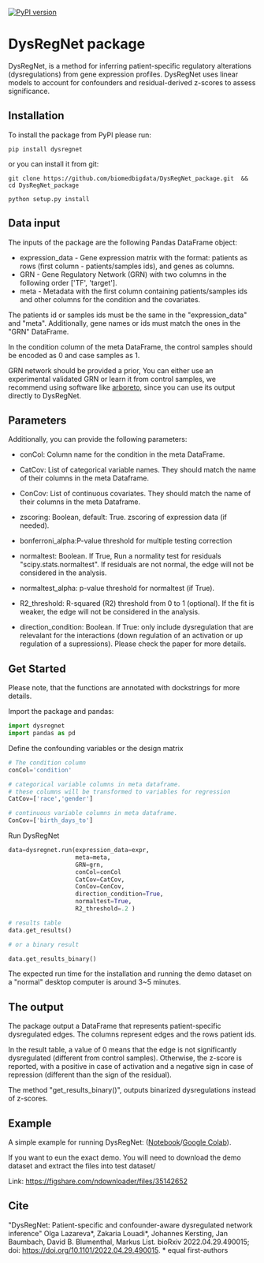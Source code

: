[![PyPI version](https://badge.fury.io/py/dysregnet.svg)](https://badge.fury.io/py/dysregnet)

# DysRegNet package


DysRegNet, is a  method for inferring patient-specific regulatory alterations (dysregulations) from gene expression profiles. DysRegNet uses linear models to account for confounders and residual-derived z-scores to assess significance.


## Installation
To install the package from PyPI please run:

`pip install dysregnet`


or you can install it from git:

`git clone https://github.com/biomedbigdata/DysRegNet_package.git  && cd DysRegNet_package`

`python setup.py install`



## Data input

The inputs of the  package are the following Pandas DataFrame object:


- expression_data  - Gene expression matrix with the format: patients as rows (first column - patients/samples ids), and genes as columns.
- GRN - Gene Regulatory Network (GRN) with two columns in the following order ['TF', 'target'].
- meta -  Metadata with the first column containing patients/samples ids and other columns for the condition and the covariates.


The patients id or samples ids must be the same in the "expression_data" and  "meta". Additionally, gene names or ids must match the ones in the "GRN" DataFrame. 

In the condition column of the meta DataFrame, the control samples should be encoded as 0 and case samples as 1.

GRN network should be provided a prior, You can either use an experimental validated GRN or learn it from control samples, we recommend using software like [arboreto](https://github.com/aertslab/arboreto), since you can use its output directly to DysRegNet.





## Parameters 


Additionally, you can provide the following parameters:


            
- conCol: Column name for the condition in the meta DataFrame.

- CatCov: List of categorical variable names. They should match the name of their columns in the meta Dataframe.

- ConCov: List of continuous covariates. They should match the name of their columns in the meta Dataframe.

- zscoring: Boolean, default: True. zscoring of expression data (if needed).

- bonferroni_alpha:P-value threshold for multiple testing correction

- normaltest: Boolean. If True, Run a normality test for residuals "scipy.stats.normaltest". If residuals are not normal, the edge will not be considered in the analysis. 

- normaltest_alpha: p-value threshold for normaltest (if True).

- R2_threshold: R-squared (R2) threshold from 0 to 1 (optional).  If the fit is weaker, the edge will not be considered in the analysis. 

- direction_condition: Boolean. If True: only include dysregulation that are relevalant for the interactions (down regulation of an activation or up regulation of a supressions). Please check the paper for more details.


## Get Started


Please note, that the functions are annotated with dockstrings for more details.

Import the package and pandas:


```python
import dysregnet
import pandas as pd
```



Define the confounding variables or the design matrix 

```python
# The condition column
conCol='condition'

# categorical variable columns in meta dataframe.
# these columns will be transformed to variables for regression 
CatCov=['race','gender']  

# continuous variable columns in meta dataframe.
ConCov=['birth_days_to']
```


Run DysRegNet

```python
data=dysregnet.run(expression_data=expr,
                   meta=meta, 
                   GRN=grn,
                   conCol=conCol
                   CatCov=CatCov,
                   ConCov=ConCov,
                   direction_condition=True,
                   normaltest=True,
                   R2_threshold=.2 )

# results table
data.get_results()

# or a binary result

data.get_results_binary()

```

The expected run time for the installation and running the demo dataset on a "normal" desktop computer is around 3~5 minutes.



## The output

The package output a DataFrame that represents patient-specific dysregulated edges. The columns represent edges and the rows patient ids. 

In the result table, a value of 0 means that the edge is not significantly dysregulated (different from control samples). Otherwise, the z-score is reported, with a positive in case of activation and a negative sign in case of repression (different than the sign of the residual). 

The method "get_results_binary()", outputs binarized dysregulations instead of z-scores. 


## Example

A simple example for running DysRegNet:
([Notebook](https://github.com/biomedbigdata/DysRegNet_package/blob/main/test.ipynb)/[Google Colab](https://colab.research.google.com/github/biomedbigdata/DysRegNet_package/blob/main/test.ipynb)).


If you want to eun the exact demo. You will need to download the demo dataset and extract the files into test dataset/

Link: https://figshare.com/ndownloader/files/35142652



## Cite

"DysRegNet: Patient-specific and confounder-aware dysregulated network inference"
Olga Lazareva*, Zakaria Louadi*, Johannes Kersting, Jan Baumbach, David B. Blumenthal, Markus List. bioRxiv 2022.04.29.490015; doi: https://doi.org/10.1101/2022.04.29.490015. * equal first-authors
